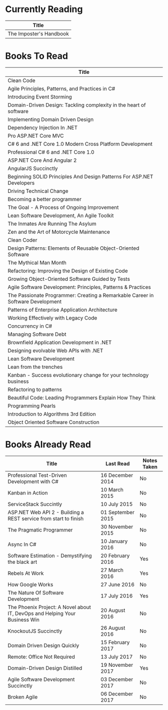 Currently Reading
=================
Title                   |
----------------------- |
The Imposter's Handbook |

Books To Read
=============
Title                                                                           |
------------------------------------------------------------------------------- |
Clean Code                                                                      |
Agile Principles, Patterns, and Practices in C#                                 |
Introducing Event Storming                                                      |
Domain-Driven Design: Tackling complexity in the heart of software              |
Implementing Domain Driven Design                                               |
Dependency Injection In .NET                                                    |
Pro ASP.NET Core MVC                                                            |
C# 6 and .NET Core 1.0 Modern Cross Platform Development                        |
Professional C# 6 and .NET Core 1.0                                             |
ASP.NET Core And Angular 2                                                      |
AngularJS Succinctly                                                            |
Beginning SOLID Principles And Design Patterns For ASP.NET Developers           |
Driving Technical Change                                                        |
Becoming a better programmer                                                    |
The Goal - A Process of Ongoing Improvement                                     |
Lean Software Development, An Agile Toolkit                                     |
The Inmates Are Running The Asylum                                              |
Zen and the Art of Motorcycle Maintenance                                       |
Clean Coder                                                                     |
Design Patterns: Elements of Reusable Object-Oriented Software                  |
The Mythical Man Month                                                          |
Refactoring: Improving the Design of Existing Code                              |
Growing Object-Oriented Software Guided by Tests                                |
Agile Software Development: Principles, Patterns & Practices                    |
The Passionate Programmer: Creating a Remarkable Career in Software Development |
Patterns of Enterprise Application Architecture                                 |
Working Effectively with Legacy Code                                            |
Concurrency in C#                                                               |
Managing Software Debt                                                          |
Brownfield Application Development in .NET                                      |
Designing evolvable Web APIs with .NET                                          |
Lean Software Development                                                       |
Lean from the trenches                                                          |
Kanban - Success evolutionary change for your technology business               |
Refactoring to patterns                                                         |
Beautiful Code: Leading Programmers Explain How They Think                      |
Programming Pearls                                                              |
Introduction to Algorithms 3rd Edition                                          |
Object Oriented Software Construction                                           |

Books Already Read
==================
Title                                                                       | Last Read         | Notes Taken
--------------------------------------------------------------------------- | ----------------- | -----------
Professional Test-Driven Development with C#                                | 16 December 2014  | No
Kanban in Action                                                            | 10 March 2015     | No
ServiceStack Succintly                                                      | 10 July 2015      | No
ASP.NET Web API 2 - Building a REST service from start to finish            | 01 September 2015 | No
The Pragmatic Programmer                                                    | 30 November 2015  | No
Async In C#                                                                 | 10 January 2016   | No
Software Estimation - Demystifying the black art                            | 20 February 2016  | Yes
Rebels At Work                                                              | 27 March 2016     | Yes
How Google Works                                                            | 27 June 2016      | No
The Nature Of Software Development                                          | 17 July 2016      | Yes
The Phoenix Project: A Novel about IT, DevOps and Helping Your Business Win | 20 August 2016    | No
KnockoutJS Succinctly                                                       | 26 August 2016    | No
Domain Driven Design Quickly                                                | 15 February 2017  | No
Remote: Office Not Required                                                 | 13 July 2017      | No
Domain-Driven Design Distilled                                              | 19 November 2017  | Yes
Agile Software Development Succinctly                                       | 03 December 2017  | No
Broken Agile                                                                | 06 December 2017  | No
